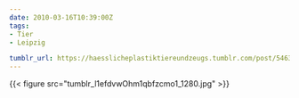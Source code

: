 ```yaml
---
date: 2010-03-16T10:39:00Z
tags:
- Tier
- Leipzig

tumblr_url: https://haesslicheplastiktiereundzeugs.tumblr.com/post/546316129
---
```

{{< figure src="tumblr_l1efdvwOhm1qbfzcmo1_1280.jpg" >}}
